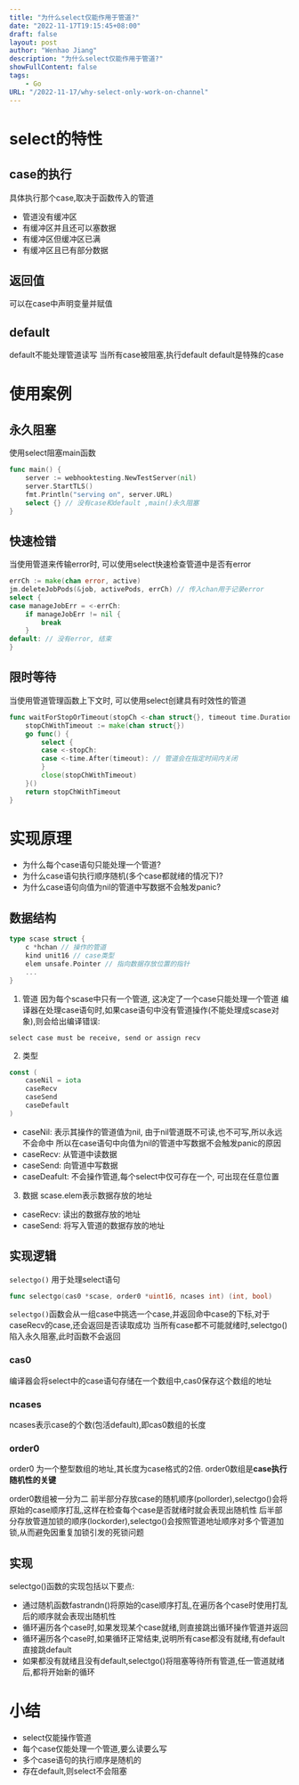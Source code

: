 ```yaml
---
title: "为什么select仅能作用于管道?"
date: "2022-11-17T19:15:45+08:00"
draft: false
layout: post
author: "Wenhao Jiang"
description: "为什么select仅能作用于管道?"
showFullContent: false
tags:
    - Go
URL: "/2022-11-17/why-select-only-work-on-channel"
---
```


# select的特性
## case的执行
具体执行那个case,取决于函数传入的管道
- 管道没有缓冲区
- 有缓冲区并且还可以塞数据
- 有缓冲区但缓冲区已满
- 有缓冲区且已有部分数据

## 返回值
可以在case中声明变量并赋值

## default
default不能处理管道读写
当所有case被阻塞,执行default
default是特殊的case

# 使用案例
## 永久阻塞
使用select阻塞main函数
```go
func main() {
    server := webhooktesting.NewTestServer(nil)
    server.StartTLS()
    fmt.Println("serving on", server.URL)
    select {} // 没有case和default ,main()永久阻塞
}
```

## 快速检错
当使用管道来传输error时, 可以使用select快速检查管道中是否有error
```go
errCh := make(chan error, active)
jm.deleteJobPods(&job, activePods, errCh) // 传入chan用于记录error
select {
case manageJobErr = <-errCh:
    if manageJobErr != nil {
        break
    }
default: // 没有error, 结束
}
```

## 限时等待
当使用管道管理函数上下文时, 可以使用select创建具有时效性的管道
```go
func waitForStopOrTimeout(stopCh <-chan struct{}, timeout time.Duration) <-chan struct{} {
    stopChWithTimeout := make(chan struct{})
    go func() {
        select {
        case <-stopCh:
        case <-time.After(timeout): // 管道会在指定时间内关闭
        }
        close(stopChWithTimeout)
    }()
    return stopChWithTimeout 
}
```

# 实现原理
- 为什么每个case语句只能处理一个管道?
- 为什么case语句执行顺序随机(多个case都就绪的情况下)?
- 为什么case语句向值为nil的管道中写数据不会触发panic?

## 数据结构
```go
type scase struct {
    c *hchan // 操作的管道
    kind unit16 // case类型
    elem unsafe.Pointer // 指向数据存放位置的指针
    ...
}
```
1. 管道
因为每个scase中只有一个管道, 这决定了一个case只能处理一个管道
编译器在处理case语句时,如果case语句中没有管道操作(不能处理成scase对象),则会给出编译错误:
```
select case must be receive, send or assign recv
```

2. 类型
```go
const (
    caseNil = iota
    caseRecv
    caseSend
    caseDefault
)
```
- caseNil: 表示其操作的管道值为nil, 由于nil管道既不可读,也不可写,所以永远不会命中
所以在case语句中向值为nil的管道中写数据不会触发panic的原因
- caseRecv: 从管道中读数据
- caseSend: 向管道中写数据
- caseDeafult: 不会操作管道,每个select中仅可存在一个, 可出现在任意位置

3. 数据
scase.elem表示数据存放的地址
- caseRecv: 读出的数据存放的地址
- caseSend: 将写入管道的数据存放的地址

## 实现逻辑
`selectgo()` 用于处理select语句
```go
func selectgo(cas0 *scase, order0 *uint16, ncases int) (int, bool)
```
`selectgo()`函数会从一组case中挑选一个case,并返回命中case的下标,对于caseRecv的case,还会返回是否读取成功
当所有case都不可能就绪时,selectgo()陷入永久阻塞,此时函数不会返回
### cas0
编译器会将select中的case语句存储在一个数组中,cas0保存这个数组的地址
### ncases
ncases表示case的个数(包活default),即cas0数组的长度
### order0
order0 为一个整型数组的地址,其长度为case格式的2倍.
order0数组是**case执行随机性的关键**

order0数组被一分为二
前半部分存放case的随机顺序(pollorder),selectgo()会将原始的case顺序打乱,这样在检查每个case是否就绪时就会表现出随机性
后半部分存放管道加锁的顺序(lockorder),selectgo()会按照管道地址顺序对多个管道加锁,从而避免因重复加锁引发的死锁问题

## 实现
selectgo()函数的实现包括以下要点:
- 通过随机函数fastrandn()将原始的case顺序打乱,在遍历各个case时使用打乱后的顺序就会表现出随机性
- 循环遍历各个case时,如果发现某个case就绪,则直接跳出循环操作管道并返回
- 循环遍历各个case时,如果循环正常结束,说明所有case都没有就绪,有default直接跳default
- 如果都没有就绪且没有default,selectgo()将阻塞等待所有管道,任一管道就绪后,都将开始新的循环

# 小结
- select仅能操作管道
- 每个case仅能处理一个管道,要么读要么写
- 多个case语句的执行顺序是随机的
- 存在default,则select不会阻塞